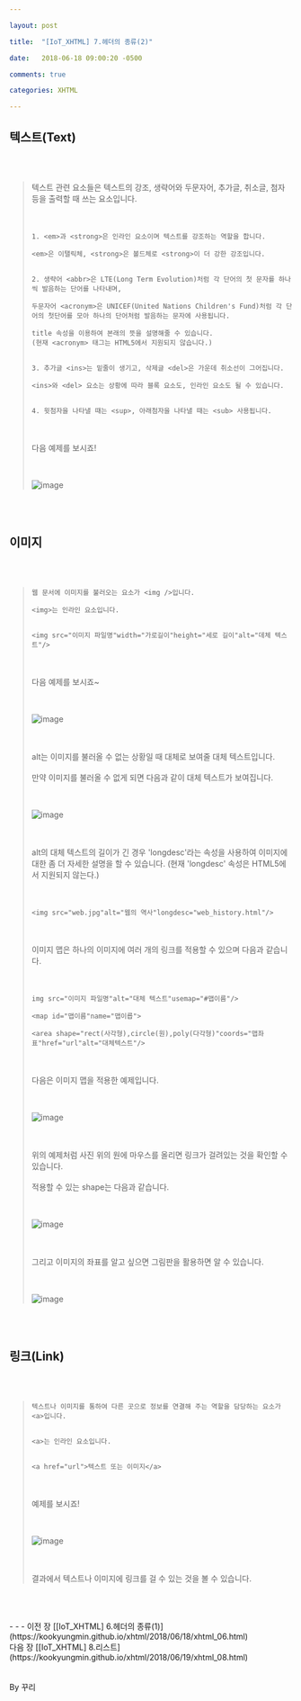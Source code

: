 ```yaml
---

layout: post

title:  "[IoT_XHTML] 7.헤더의 종류(2)"

date:   2018-06-18 09:00:20 -0500

comments: true

categories: XHTML

---
```


## 텍스트(Text)

<br>
<br>

>텍스트 관련 요소들은 텍스트의 강조, 생략어와 두문자어, 추가글, 취소글, 첨자 등을 출력할 때 쓰는 요소입니다.
><br>
><br>
><br>
>
>```
>1. <em>과 <strong>은 인라인 요소이며 텍스트를 강조하는 역할을 합니다.
>
><em>은 이탤릭체, <strong>은 볼드체로 <strong>이 더 강한 강조입니다.
>
>
>2. 생략어 <abbr>은 LTE(Long Term Evolution)처럼 각 단어의 첫 문자를 하나씩 발음하는 단어를 나타내며,
>
>두문자어 <acronym>은 UNICEF(United Nations Children's Fund)처럼 각 단어의 첫단어를 모아 하나의 단어처럼 발음하는 문자에 사용됩니다.
>
>title 속성을 이용하여 본래의 뜻을 설명해줄 수 있습니다.
>(현재 <acronym> 태그는 HTML5에서 지원되지 않습니다.)
>
>
>3. 추가글 <ins>는 밑줄이 생기고, 삭제글 <del>은 가운데 취소선이 그어집니다.
>
><ins>와 <del> 요소는 상황에 따라 블록 요소도, 인라인 요소도 될 수 있습니다.
>
>
>4. 윗첨자을 나타낼 때는 <sup>, 아래첨자을 나타낼 때는 <sub> 사용됩니다.
>```
>
><br>
><br>
>다음 예제를 보시죠!
><br>
><br>
><br>
>
>![image](/image/XHTML_image/xhtml_image_19.png)

<br>
<br>

## 이미지

<br>
<br>

>```
>웹 문서에 이미지를 불러오는 요소가 <img />입니다.
>
><img>는 인라인 요소입니다.
>
>
><img src="이미지 파일명"width="가로길이"height="세로 길이"alt="데체 텍스트"/>
>```
>
><br>
><br>
>다음 예제를 보시죠~
><br>
><br>
><br>
>
>![image](/image/XHTML_image/xhtml_image_20.png)
>
><br>
><br>
>alt는 이미지를 불러올 수 없는 상황일 때 대체로 보여줄 대체 텍스트입니다.
><br>
><br>
>만약 이미지를 불러올 수 없게 되면 다음과 같이 대체 텍스트가 보여집니다.
><br>
><br>
><br>
>
>![image](/image/XHTML_image/xhtml_image_21.png)
>
><br>
><br>
>alt의 대체 텍스트의 길이가 긴 경우 'longdesc'라는 속성을 사용하여 이미지에 대한 좀 더 자세한 설명을 할 수 있습니다.
>(현재 'longdesc' 속성은 HTML5에서 지원되지 않는다.)
><br>
><br>
><br>
>
>```
><img src="web.jpg"alt="웹의 역사"longdesc="web_history.html"/>
>```
>
><br>
><br>
>이미지 맵은 하나의 이미지에 여러 개의 링크를 적용할 수 있으며 다음과 같습니다.
><br>
><br>
><br>
>
>```
>img src="이미지 파일명"alt="대체 텍스트"usemap="#맵이름"/>
>
><map id="맵이름"name="맵이릅">
>
><area shape="rect(사각형),circle(원),poly(다각형)"coords="맵좌표"href="url"alt="대체텍스트"/>
>```
>
><br>
><br>
>다음은 이미지 맵을 적용한 예제입니다.
><br>
><br>
><br>
>
>![image](/image/XHTML_image/xhtml_image_22.png)
>
><br>
><br>
>위의 예제처럼 사진 위의 원에 마우스를 올리면 링크가 걸려있는 것을 확인할 수 있습니다.
><br>
><br>
>적용할 수 있는 shape는 다음과 같습니다. 
><br>
><br>
><br>
>
>![image](/image/XHTML_image/xhtml_image_23.png)
>
><br>
><br>
>그리고 이미지의 좌표를 알고 싶으면 그림판을 활용하면 알 수 있습니다.
><br>
><br>
><br>
>
>![image](/image/XHTML_image/xhtml_image_24.png)

<br>
<br>

## 링크(Link)

<br>
<br>

>```
>텍스트나 이미지를 통하여 다른 곳으로 정보를 연결해 주는 역할을 담당하는 요소가 <a>입니다.
>
>
><a>는 인라인 요소입니다.
>
>
><a href="url">텍스트 또는 이미지</a>
>```
>
><br>
><br>
>예제를 보시죠!
><br>
><br>
><br>
>
>![image](/image/XHTML_image/xhtml_image_25.png)
>
><br>
><br>
>결과에서 텍스트나 이미지에 링크를 걸 수 있는 것을 볼 수 있습니다.


<br>
<br>
<br>
- - -
이전 장 [[IoT_XHTML] 6.헤더의 종류(1)](https://kookyungmin.github.io/xhtml/2018/06/18/xhtml_06.html)
<br>
다음 장 [[IoT_XHTML] 8.리스트](https://kookyungmin.github.io/xhtml/2018/06/19/xhtml_08.html)


<br>
<br>
<br>
By 꾸리
